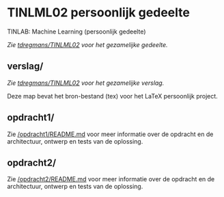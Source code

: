 # TINLML02 persoonlijk gedeelte

TINLAB: Machine Learning (persoonlijk gedeelte)

*Zie [tdregmans/TINLML02](https://github.com/tdregmans/TINLML02) voor het gezamelijke gedeelte.*

## verslag/

*Zie [tdregmans/TINLML02](https://github.com/tdregmans/TINLML02) voor het gezamelijke verslag.*

Deze map bevat het bron-bestand (tex) voor het LaTeX persoonlijk project.

## opdracht1/

Zie [/opdracht1/README.md](/opdracht1/README.md) voor meer informatie over de opdracht en de architectuur, ontwerp en tests van de oplossing.

## opdracht2/

Zie [/opdracht2/README.md](/opdracht2/README.md) voor meer informatie over de opdracht en de architectuur, ontwerp en tests van de oplossing.

